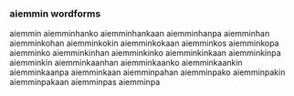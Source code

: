 
### aiemmin wordforms

aiemmin
aiemminhanko
aiemminhankaan
aiemminhanpa
aiemminhan
aiemminkohan
aiemminkokin
aiemminkokaan
aiemminkos
aiemminkopa
aiemminko
aiemminkinhan
aiemminkinko
aiemminkinkaan
aiemminkinpa
aiemminkin
aiemminkaanhan
aiemminkaanko
aiemminkaankin
aiemminkaanpa
aiemminkaan
aiemminpahan
aiemminpako
aiemminpakin
aiemminpakaan
aiemminpas
aiemminpa

